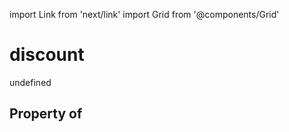 import Link from 'next/link'
import Grid from '@components/Grid'

# discount

undefined

## Property of




